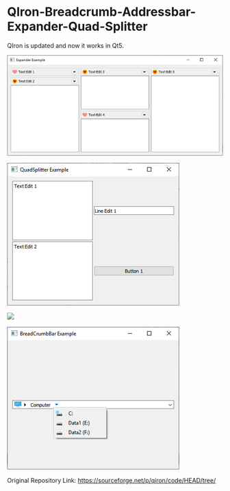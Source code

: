 # QIron-Breadcrumb-Addressbar-Expander-Quad-Splitter
QIron is updated and now it works in Qt5.

![](https://github.com/Qt-Widgets/QIron-Breadcrumb-Addressbar-Expander-Quad-Splitter/blob/master/1.png)

![](https://github.com/Qt-Widgets/QIron-Breadcrumb-Addressbar-Expander-Quad-Splitter/blob/master/2.png)

![](https://github.com/Qt-Widgets/QIron-Breadcrumb-Addressbar-Expander-Quad-Splitter/blob/master/2_.png)

![](https://github.com/Qt-Widgets/QIron-Breadcrumb-Addressbar-Expander-Quad-Splitter/blob/master/3.png)

Original Repository Link: https://sourceforge.net/p/qiron/code/HEAD/tree/
